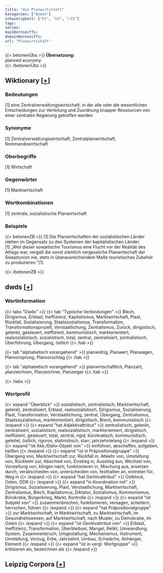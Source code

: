 ```yaml
---
title: "die Planwirtschaft"
kategorien: ["Nomen"]
schwierigkeit: ["k1", "h3", "r15"]
tags:
series:
mainDornseiffs:
domainDornseiffs:
url: "Planwirtschaft"
---
```


{{< betonenÜbs >}}
**Übersetzung:**  
planned economy  
{{< /betonenÜbs >}}

## Wiktionary [[+](https://de.wiktionary.org/wiki/Planwirtschaft)]

### Bedeutungen
[1] eine Zentralverwaltungswirtschaft, in der alle oder die wesentlichen Entscheidungen zur Verteilung und Zuordnung knapper Ressourcen von einer zentralen Regierung getroffen werden  

### Synonyme
[1] Zentralverwaltungswirtschaft, Zentralplanwirtschaft, Kommandowirtschaft  

### Oberbegriffe
[1] Wirtschaft  

### Gegenwörter
[1] Marktwirtschaft  

### Wortkombinationen
[1] zentrale, sozialistische Planwirtschaft  

### Beispiele
{{< betonenZB >}}
[1] Die Planwirtschaften der sozialistischen Länder stehen im Gegensatz zu den Systemen der kapitalistischen Länder.  
[1] „Weil dieser sowjetische Tourismus eine Flucht vor der Realität des Alltags war, vergaß die sonst ziemlich vergessliche Planwirtschaft der Sowjetunion nie, stets in überausreichendem Maße touristisches Zubehör zu produzieren.“[1]  

{{< /betonenZB >}}


## dwds [[+](https://www.dwds.de/wb/Planwirtschaft)]

### Wortinformation
{{< tabs "Dwds" >}}
{{< tab "Typische Verbindungen" >}}
Blech, Dirigismus, Erblast, Ineffizienz, Kapitalismus, Marktwirtschaft, Plast, Rückfall, Sozialisierung, Staatssozialismus, Transformation, Transformationsprozeß, Verstaatlichung, Zentralismus, Zurück, dirigistisch, gelenkt, gesteuert, ineffizient, kommunistisch, marktorientiert, realsozialistisch, sozialistisch, total, zentral, zentralisiert, zentralistisch, Überführung, Übergang, östlich
{{< /tab >}}

{{< tab "alphabetisch vorangehend" >}}
planwidrig, Planwert, Planwagen, Planvorsprung, Planvorschlag
{{< /tab >}}

{{< tab "alphabetisch vorangehend" >}}
planwirtschaftlich, Planzahl, planzeichnen, Planzeichner, Planzeiger
{{< /tab >}}

{{< /tabs >}}

### Wortprofil
{{< expand "Überblick" >}} sozialistisch, zentralistisch, Marktwirtschaft, gelenkt, zentralisiert, Erblast, realsozialistisch, Dirigismus, Sozialisierung, Plast, Transformation, Verstaatlichung, zentral, Übergang, Zentralismus, Staatssozialismus, marktorientiert, dirigistisch, Blech, kommunistisch {{< /expand >}}
{{< expand "hat Adjektivattribut" >}} zentralistisch, gelenkt, zentralisiert, sozialistisch, realsozialistisch, marktorientiert, dirigistisch, ineffizient, gesteuert, total, zentral, rigid, bürokratisch, kommunistisch, geleitet, östlich, rigoros, stalinistisch, starr, jahrzehntelang {{< /expand >}}
{{< expand "ist Akk./Dativ-Objekt von" >}} einführen, abschaffen, aufgeben, heißen {{< /expand >}}
{{< expand "ist in Präpositionalgruppe" >}} Übergang von, Marktwirtschaft zur, Rückfall in, Abkehr von, Umstellung von, Rückkehr zur, Abschied von, Einstieg in, Ausstieg aus, Wechsel von, Vorstellung von, klingen nach, funktionieren in, Mischung aus, ersetzen durch, verabschieden von, unterscheiden von, festhalten an, eintreten für, Weg in {{< /expand >}}
{{< expand "hat Genitivattribut" >}} Ostblock, Osten, DDR {{< /expand >}}
{{< expand "in Koordination mit" >}} Dirigismus, Sozialisierung, Plast, Verstaatlichung, Marktwirtschaft, Zentralismus, Blech, Kapitalismus, Diktatur, Sozialismus, Kommunismus, Bürokratie, Bürgerkrieg, Markt, Kontrolle {{< /expand >}}
{{< expand "ist Subjekt von" >}} zusammenbrechen, funktionieren, versagen, scheitern, herrschen, führen {{< /expand >}}
{{< expand "hat Präpositionalgruppe" >}} zur Marktwirtschaft, in Marktwirtschaft, zu Marktwirtschaft, im Gesundheitswesen, auf Marktwirtschaft, nach Muster, zu Demokratie, im Osten {{< /expand >}}
{{< expand "ist Genitivattribut von" >}} Erblast, Ineffizienz, Transformation, Überbleibsel, Mangel, Relikt, Umwandlung, System, Zusammenbruch, Umgestaltung, Mechanismus, Instrument, Umstellung, Vorzug, Erbe, Jahrzehnt, Umbau, Schwäche, Anhänger, Element {{< /expand >}}
{{< expand "ist in vergl. Wortgruppe" >}} kritisieren als, bezeichnen als {{< /expand >}}

## Leipzig Corpora [[+](https://corpora.uni-leipzig.de/en/res?word=Planwirtschaft&corpusId=deu_newscrawl-public_2018)]

